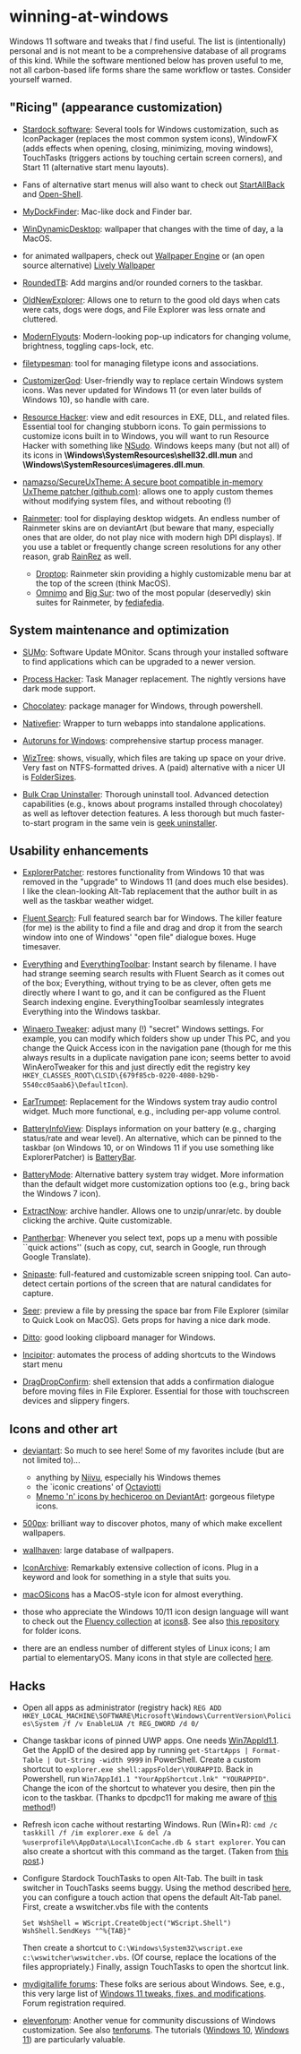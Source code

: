 # winning-at-windows
Windows 11 software and tweaks that *I* find useful. The list is (intentionally) personal and is not meant to be a comprehensive database of all programs of this kind. While the software mentioned below has proven useful to me, not all carbon-based life forms  share the same workflow or tastes. Consider yourself warned.

## "Ricing" (appearance customization)

* [Stardock software](https://www.stardock.com/): Several tools for Windows customization, such as IconPackager (replaces the most common system icons), WindowFX (adds effects when opening, closing, minimizing, moving windows), TouchTasks (triggers actions by touching certain screen corners), and Start 11 (alternative start menu layouts). 

* Fans of alternative start menus will also want to check out [StartAllBack](https://www.startallback.com/) and [Open-Shell](https://github.com/Open-Shell/Open-Shell-Menu).

* [MyDockFinder](https://store.steampowered.com/app/1787090/MyDockFinder/): Mac-like dock and Finder bar. 

* [WinDynamicDesktop](https://github.com/t1m0thyj/WinDynamicDesktop): wallpaper that changes with the time of day, a la MacOS.

* for animated wallpapers, check out [Wallpaper Engine](https://www.wallpaperengine.io/en) or (an open source alternative) [Lively Wallpaper](https://rocksdanister.github.io/lively/)

* [RoundedTB](https://github.com/torchgm/RoundedTB): Add margins and/or rounded corners to the taskbar.

* [OldNewExplorer](https://m.majorgeeks.com/files/details/oldnewexplorer.html): Allows one to return to the good old days when cats were cats, dogs were dogs, and File Explorer was less ornate and cluttered.

* [ModernFlyouts](https://modernflyouts-community.github.io/): Modern-looking pop-up indicators for changing volume, brightness, toggling caps-lock, etc.

* [filetypesman](https://www.nirsoft.net/utils/file_types_manager.html): tool for managing filetype icons and associations.

* [CustomizerGod](https://www.door2windows.com/customizergod/): User-friendly way to replace certain Windows system icons. Was never updated for Windows 11 (or even later builds of Windows 10), so handle with care.

* [Resource Hacker](http://www.angusj.com/resourcehacker/): view and edit resources in EXE, DLL, and related files. Essential tool for changing stubborn icons. To gain permissions to customize icons built in to Windows, you will want to run Resource Hacker with something like [NSudo](https://github.com/M2Team/NSudo). Windows keeps many (but not all) of its icons in **\Windows\SystemResources\shell32.dll.mun** and **\Windows\SystemResources\imageres.dll.mun**.

* [namazso/SecureUxTheme: A secure boot compatible in-memory UxTheme patcher (github.com)](https://github.com/namazso/SecureUxTheme): allows one to apply custom themes without modifying system files, and without rebooting (!) 

* [Rainmeter](https://www.rainmeter.net/): tool for displaying desktop widgets. An endless number of Rainmeter skins are on deviantArt (but beware that many, especially ones that are older, do not play nice with modern high DPI displays). If you use a tablet or frequently change screen resolutions for any other reason, grab [RainRez](https://forum.rainmeter.net/viewtopic.php?f=18&t=10471&hilit=rainrez) as well. 

    * [Droptop](https://github.com/Droptop-Four/Basic-Version/releases/tag/Current-Stable): Rainmeter skin providing a highly customizable menu bar at the top of the screen (think MacOS).
    * [Omnimo](https://omnimo.info/) and [Big Sur](https://www.deviantart.com/fediafedia/art/Big-Sur-1-0-BETA-for-Rainmeter-846882462?comment=1%3A846882462%3A4964685064): two of the most popular (deservedly) skin suites for Rainmeter, by [fediafedia](https://fediafedia.com/).



## System maintenance and optimization

* [SUMo](https://www.kcsoftwares.com/?sumo): Software Update MOnitor. Scans through your installed software to find applications which can be upgraded to a newer version.

* [Process Hacker](https://github.com/processhacker/processhacker): Task Manager replacement. The nightly versions have dark mode support.

* [Chocolatey](https://chocolatey.org/): package manager for Windows, through powershell.

* [Nativefier](https://github.com/nativefier/nativefier): Wrapper to turn webapps into standalone applications.

* [Autoruns for Windows](https://docs.microsoft.com/en-us/sysinternals/downloads/autoruns): comprehensive startup process manager.

* [WizTree](https://diskanalyzer.com/): shows, visually, which files are taking up space on your drive.  Very fast on NTFS-formatted drives. A (paid) alternative with a nicer UI is [FolderSizes](https://www.foldersizes.com/).

* [Bulk Crap Uninstaller](https://www.bcuninstaller.com/): Thorough uninstall tool. Advanced detection capabilities (e.g., knows about programs installed through chocolatey) as well as leftover detection features. A less thorough but much faster-to-start program in the same vein is [geek uninstaller](https://geekuninstaller.com/).

## Usability enhancements

* [ExplorerPatcher](https://github.com/valinet/ExplorerPatcher): restores functionality from Windows 10 that was removed in the "upgrade" to Windows 11 (and does much else besides). I like the clean-looking Alt-Tab replacement that the author built in as well as the taskbar weather widget.

* [Fluent Search](https://www.fluentsearch.net/): Full featured search bar for Windows. The killer feature (for me) is the ability to find a file and drag and drop it from the search window into one of Windows' "open file" dialogue boxes. Huge timesaver.

* [Everything](https://www.voidtools.com/) and [EverythingToolbar](https://github.com/stnkl/EverythingToolbar): Instant search by filename. I have had strange seeming search results with Fluent Search as it comes out of the box; Everything, without trying to be as clever, often gets me directly where I want to go, and it can be configured as the Fluent Search indexing engine. EverythingToolbar seamlessly integrates Everything into the Windows taskbar.

* [Winaero Tweaker](https://winaero.com/winaero-tweaker/): adjust many (!) "secret" Windows settings. For example, you can modify which folders show up under This PC, and you change the Quick Access icon in the navigation pane (though for me this always results in a duplicate navigation pane icon; seems better to avoid WinAeroTweaker for this and just directly edit the registry key `HKEY_CLASSES_ROOT\CLSID\{679f85cb-0220-4080-b29b-5540cc05aab6}\DefaultIcon`).

* [EarTrumpet](https://github.com/File-New-Project/EarTrumpet): Replacement for the Windows system tray audio control widget. Much more functional, e.g., including per-app volume control.

* [BatteryInfoView](https://www.nirsoft.net/utils/battery_information_view.html): Displays information on your battery (e.g., charging status/rate and wear level). An alternative, which can be pinned to the taskbar (on Windows 10, or on Windows 11 if you use something like ExplorerPatcher) is [BatteryBar](https://batterybarpro.com/).

* [BatteryMode](https://github.com/tarcode-apps/BatteryMode): Alternative battery system tray widget. More information than the default widget more customization options too (e.g., bring back the Windows 7 icon).

* [ExtractNow](https://www.extractnow.com/#/home): archive handler. Allows one to unzip/unrar/etc. by double clicking the archive. Quite customizable. 

* [Pantherbar](https://pantherbar-app.com/): Whenever you select text, pops up a menu with possible ``quick actions'' (such as copy, cut, search in Google, run through Google Translate).

* [Snipaste](https://www.snipaste.com/): full-featured and customizable screen snipping tool. Can auto-detect certain portions of the screen that are natural candidates for capture.

* [Seer](http://1218.io): preview a file by pressing the space bar from File Explorer (similar to Quick Look on MacOS). Gets props for having a nice dark mode. 

* [Ditto](https://ditto-cp.sourceforge.io/): good looking clipboard manager for Windows.

* [Incipitor](https://www.dcmembers.com/bgmcoder/download/incipitor/): automates the process of adding shortcuts to the Windows start menu

* [DragDropConfirm](https://github.com/broken-e/DragDropConfirm): shell extension that adds a confirmation dialogue before moving files in File Explorer. Essential for those with touchscreen devices and slippery fingers.


## Icons and other art

* [deviantart](https://www.deviantart.com/): So much to see here! Some of my favorites include (but are not limited to)...
    * anything by [Niivu](https://www.deviantart.com/niivu), especially his Windows themes
    * the  `iconic creations' of [Octaviotti](https://www.deviantart.com/octaviotti)
    * [Mnemo 'n' icons by hechiceroo on DeviantArt](https://www.deviantart.com/hechiceroo/art/Mnemo-n-icons-413224458): gorgeous filetype icons. 

* [500px](https://500px.com): brilliant way to discover photos, many of which make excellent wallpapers.

* [wallhaven](https://wallhaven.cc): large database of wallpapers.

* [IconArchive](https://iconarchive.com/): Remarkably extensive collection of icons. Plug in a keyword and look for something in a style that suits you.

* [macOSicons](https://macosicons.com) has a MacOS-style icon for almost everything.

* those who appreciate the Windows 10/11 icon design language will want to check out the [Fluency collection](https://icons8.com/icons/fluency) at [icons8](https://icons8.com). See also [this repository](https://github.com/icon11-community/Folder11) for folder icons.

* there are an endless number of different styles of Linux icons; I am partial to  elementaryOS. Many icons in that style are collected [here](https://github.com/Macintosh98/elementosh-icons). 

## Hacks

* Open all apps as administrator (registry hack) `REG ADD HKEY_LOCAL_MACHINE\SOFTWARE\Microsoft\Windows\CurrentVersion\Policies\System /f /v EnableLUA /t REG_DWORD /d 0/`

* Change taskbar icons of pinned UWP apps. One needs [Win7AppId1.1](https://code.google.com/archive/p/win7appid/downloads). Get the AppID of the desired app by running `get-StartApps | Format-Table | Out-String -width 9999` in PowerShell. Create a custom shortcut  to `explorer.exe shell:appsFolder\YOURAPPID`. Back in Powershell, run `Win7AppId1.1 "YourAppShortcut.lnk" "YOURAPPID"`. Change the icon of the shortcut to whatever you desire, then pin the icon to the taskbar. (Thanks to dpcdpc11 for making me aware of [this method](https://dpcdpc11.com/custom-taskbar-icons-guide/)!)

* Refresh icon cache without restarting Windows. Run (Win+R): `cmd /c taskkill /f /im explorer.exe & del /a %userprofile%\AppData\Local\IconCache.db & start explorer`. You can also create a shortcut with this command as the target. (Taken from [this post](https://superuser.com/a/1300573).)

* Configure Stardock TouchTasks to open Alt-Tab. The built in task switcher in TouchTasks seems buggy. Using the method described [here](https://www.winhelponline.com/blog/launch-alt-tab-switcher-script-command-line-mouse/), you can configure a touch action that opens the default Alt-Tab panel. First, create a wswitcher.vbs file with the contents

    `Set WshShell = WScript.CreateObject("WScript.Shell")
    WshShell.SendKeys "^%{TAB}"`

    Then create a shortcut to `C:\Windows\System32\wscript.exe c:\wswitcher\wswitcher.vbs`. (Of course, replace the locations of the files appropriately.) Finally, assign TouchTasks to open the shortcut link.


* [mydigitallife forums](https://forums.mydigitallife.net/): These folks are serious about Windows. See, e.g., this very large list of [Windows 11 tweaks, fixes, and modifications](https://forums.mydigitallife.net/threads/windows-11-tweaks-fixes-and-modifications-overview.83744/page-20#post-1687577). Forum registration required.

* [elevenforum](https://www.elevenforum.com/): Another venue for community discussions of Windows customization.  See also [tenforums](https://www.tenforums.com/). The tutorials ([Windows 10](https://www.tenforums.com/tutorials/1977-windows-10-tutorial-index.html), [Windows 11](https://www.tenforums.com/tutorials/1977-windows-10-tutorial-index.html)) are particularly valuable.










